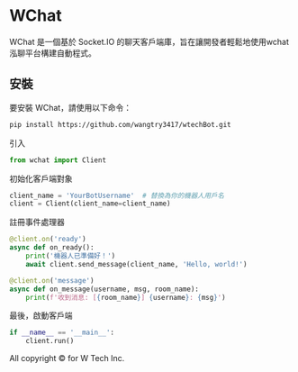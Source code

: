 # WChat

WChat 是一個基於 Socket.IO 的聊天客戶端庫，旨在讓開發者輕鬆地使用wchat泓聊平台構建自動程式。

## 安裝

要安裝 WChat，請使用以下命令：

```bash
pip install https://github.com/wangtry3417/wtechBot.git
```

引入
```python
from wchat import Client
```

初始化客戶端對象
```python
client_name = 'YourBotUsername'  # 替換為你的機器人用戶名
client = Client(client_name=client_name)
```

註冊事件處理器
```python
@client.on('ready')
async def on_ready():
    print('機器人已準備好！')
    await client.send_message(client_name, 'Hello, world!')

@client.on('message')
async def on_message(username, msg, room_name):
    print(f'收到消息: [{room_name}] {username}: {msg}')
```

最後，啟動客戶端
``` python
if __name__ == '__main__':
    client.run()
```

All copyright ©️ for W Tech Inc.
